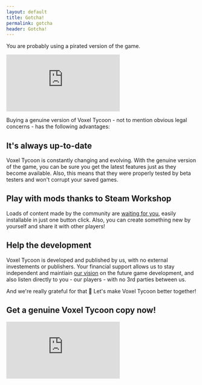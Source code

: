 ```yaml
---
layout: default
title: Gotcha!
permalink: gotcha
header: Gotcha!
---
```


You are probably using a pirated version of the game.

<iframe class="widget-steam_modal" src="https://store.steampowered.com/widget/732050/" frameborder="0"></iframe>

Buying a genuine version of Voxel Tycoon - not to mention obvious legal concerns - has the following advantages:

## It's always up-to-date

Voxel Tycoon is constantly changing and evolving. With the genuine version of the game, you can be sure you get the latest features just as they become available. Also, this means that they were properly tested by beta testers and won't corrupt your saved games.

## Play with mods thanks to Steam Workshop

Loads of content made by the community are [waiting for you](https://steamcommunity.com/app/732050/workshop/), easily installable in just one button click. Also, you can create something new by yourself and share it with other players!

## Help the development

Voxel Tycoon is developed and published by us, with no external investements or publishers. Your financial support allows us to stay independent and maintiain [our vision](/roadmap) on the future game development, and also listen directly to you - our players - with no 3rd parties between us.

And we're really grateful for that 💜 Let's make Voxel Tycoon better together!

## Get a genuine Voxel Tycoon copy now!

<iframe class="widget-steam_modal" src="https://store.steampowered.com/widget/732050/" frameborder="0"></iframe>